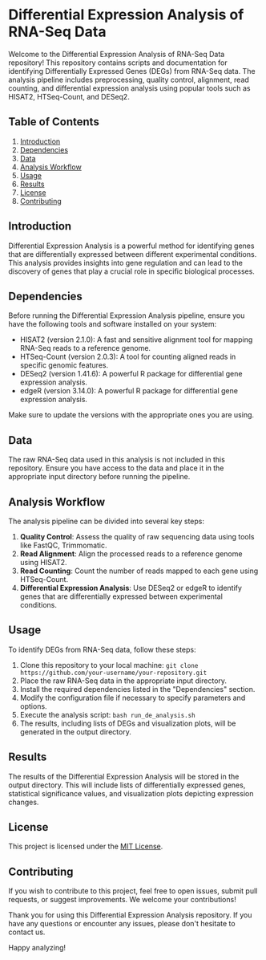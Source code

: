 # Differential Expression Analysis of RNA-Seq Data

Welcome to the Differential Expression Analysis of RNA-Seq Data repository! This repository contains scripts and documentation for identifying Differentially Expressed Genes (DEGs) from RNA-Seq data. The analysis pipeline includes preprocessing, quality control, alignment, read counting, and differential expression analysis using popular tools such as HISAT2, HTSeq-Count, and DESeq2.

## Table of Contents

1. [Introduction](#introduction)
2. [Dependencies](#dependencies)
3. [Data](#data)
4. [Analysis Workflow](#analysis-workflow)
5. [Usage](#usage)
6. [Results](#results)
7. [License](#license)
8. [Contributing](#contributing)

## Introduction

Differential Expression Analysis is a powerful method for identifying genes that are differentially expressed between different experimental conditions. This analysis provides insights into gene regulation and can lead to the discovery of genes that play a crucial role in specific biological processes.

## Dependencies

Before running the Differential Expression Analysis pipeline, ensure you have the following tools and software installed on your system:

- HISAT2 (version 2.1.0): A fast and sensitive alignment tool for mapping RNA-Seq reads to a reference genome.
- HTSeq-Count (version 2.0.3): A tool for counting aligned reads in specific genomic features.
- DESeq2 (version 1.41.6): A powerful R package for differential gene expression analysis.
- edgeR (version 3.14.0): A powerful R package for differential gene expression analysis.

Make sure to update the versions with the appropriate ones you are using.

## Data

The raw RNA-Seq data used in this analysis is not included in this repository. Ensure you have access to the data and place it in the appropriate input directory before running the pipeline.

## Analysis Workflow

The analysis pipeline can be divided into several key steps:

1. **Quality Control**: Assess the quality of raw sequencing data using tools like FastQC, Trimmomatic.
2. **Read Alignment**: Align the processed reads to a reference genome using HISAT2.
3. **Read Counting**: Count the number of reads mapped to each gene using HTSeq-Count.
4. **Differential Expression Analysis**: Use DESeq2 or edgeR to identify genes that are differentially expressed between experimental conditions.

## Usage

To identify DEGs from RNA-Seq data, follow these steps:

1. Clone this repository to your local machine: `git clone https://github.com/your-username/your-repository.git`
2. Place the raw RNA-Seq data in the appropriate input directory.
3. Install the required dependencies listed in the "Dependencies" section.
4. Modify the configuration file if necessary to specify parameters and options.
5. Execute the analysis script: `bash run_de_analysis.sh`
6. The results, including lists of DEGs and visualization plots, will be generated in the output directory.

## Results

The results of the Differential Expression Analysis will be stored in the output directory. This will include lists of differentially expressed genes, statistical significance values, and visualization plots depicting expression changes.

## License

This project is licensed under the [MIT License](license.txt).

## Contributing

If you wish to contribute to this project, feel free to open issues, submit pull requests, or suggest improvements. We welcome your contributions!

Thank you for using this Differential Expression Analysis repository. If you have any questions or encounter any issues, please don't hesitate to contact us.

Happy analyzing!
